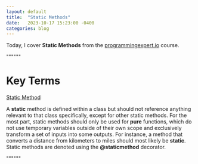 ```yaml
---
layout: default
title:  "Static Methods"
date:   2023-10-17 15:23:00 -0400
categories: blog
---
```


Today, I cover __Static Methods__ from the [programmingexpert.io][course-site] course.

""""""

# Key Terms

<ins>Static Method<ins>

A __static__ method is defined within a class but should not reference anything relevant to that class specifically, except for other static methods. For the most part, static methods should only be used for __pure__ functions, which do not use temporary variables outside of their own scope and exclusively transform a set of inputs into some outputs. For instance, a method that converts a distance from kilometers to miles should most likely be __static__. Static methods are denoted using the __@staticmethod__ decorator.

""""""

[course-site]: https://www.programmingexpert.io/index